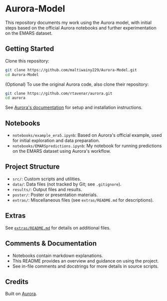 # Aurora-Model

This repository documents my work using the Aurora model, with initial steps based on the official Aurora notebooks and further experimentation on the EMARS dataset.

## Getting Started

Clone this repository:

```bash
git clone https://github.com/maltiwainy229/Aurora-Model.git
cd Aurora-Model
```

(Optional) To use the original Aurora code, also clone their repository:

```bash
git clone https://github.com/rtavenar/aurora.git
cd aurora
```
See [Aurora's documentation](https://github.com/rtavenar/aurora#readme) for setup and installation instructions.

## Notebooks

- `notebooks/example_era5.ipynb`: Based on Aurora's official example, used for initial exploration and data preparation.
- `notebooks/EMARSpredictions.ipynb`: My notebook for running predictions on the EMARS dataset using Aurora's workflow.

## Project Structure

- `src/`: Custom scripts and utilities.
- `data/`: Data files (not tracked by Git; see `.gitignore`).
- `results/`: Output files and results.
- `poster/`: Poster or presentation materials.
- `extras/`: Miscellaneous files (see `extras/README.md` for descriptions).

## Extras

See [`extras/README.md`](extras/README.md) for details on additional files.

## Comments & Documentation

- Notebooks contain markdown explanations.
- This README provides an overview and guidance on using the project.
- See in-file comments and docstrings for more details in source scripts.

## Credits

Built on [Aurora](https://github.com/rtavenar/aurora).